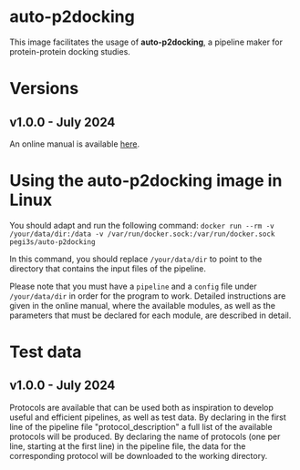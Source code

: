 # auto-p2docking

This image facilitates the usage of **auto-p2docking**, a pipeline maker for protein-protein docking studies.

# Versions

## v1.0.0 - July 2024

An online manual is available [here](http://evolution6.i3s.up.pt/static/auto-p2docking/docs/).

# Using the auto-p2docking image in Linux

You should adapt and run the following command: `docker run --rm -v /your/data/dir:/data -v /var/run/docker.sock:/var/run/docker.sock pegi3s/auto-p2docking`

In this command, you should replace `/your/data/dir` to point to the directory that contains the input files of the pipeline. 

Please note that you must have a `pipeline` and a `config` file under `/your/data/dir` in order for the program to work. Detailed instructions are given in the online manual, where the available modules, as well as the parameters that must be declared for each module, are described in detail.

# Test data

## v1.0.0 - July 2024

Protocols are available that can be used both as inspiration to develop useful and efficient pipelines, as well as test data. By declaring in the first line of the pipeline file "protocol_description" a full list of the available protocols will be produced. By declaring the name of protocols (one per line, starting at the first line) in the pipeline file, the data for the corresponding protocol will be downloaded to the working directory.

